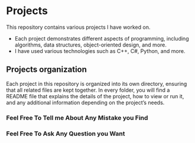 # Projects
This repository contains various projects I have worked on.
- Each project demonstrates different aspects of  programming, including algorithms, data structures, object-oriented design, and more.
- I have used various technologies such as C++, C#, Python, and more. 

## Projects organization
Each project in this repository is organized into its own directory, ensuring that all related files are kept together.
In every folder, you will find a README file that explains the details of the project, how to view or run it, and any additional information depending on the project’s needs.

### Feel Free To Tell me About Any Mistake you Find
### Feel Free To Ask Any Question you Want
